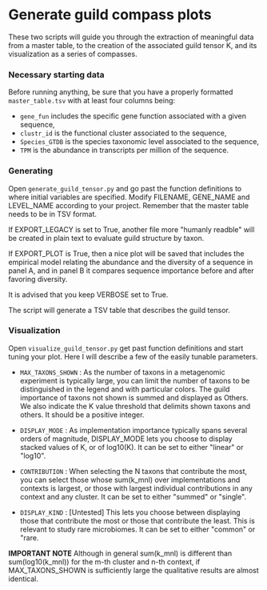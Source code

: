 # Generate guild compass plots
These two scripts will guide you through the extraction of meaningful data from a master table, to the creation of the associated guild tensor K, and its visualization as a series of compasses.

### Necessary starting data
Before running anything, be sure that you have a properly formatted `master_table.tsv` with at least four columns being:
- `gene_fun` includes the specific gene function associated with a given sequence,
- `clustr_id` is the functional cluster associated to the sequence,
- `Species_GTDB` is the species taxonomic level associated to the sequence,
- `TPM` is the abundance in transcripts per million of the sequence.

### Generating
Open `generate_guild_tensor.py` and go past the function definitions to where initial variables are specified. Modify FILENAME, GENE_NAME and LEVEL_NAME according to your project. Remember that the master table needs to be in TSV format.

If EXPORT_LEGACY is set to True, another file more "humanly readble" will be created in plain text to evaluate guild structure by taxon.

If EXPORT_PLOT is True, then a nice plot will be saved that includes the empirical model relating the abundance and the diversity of a sequence in panel A, and in panel B it compares sequence importance before and after favoring diversity.

It is advised that you keep VERBOSE set to True.

The script will generate a TSV table that describes the guild tensor.

### Visualization
Open `visualize_guild_tensor.py` get past function definitions and start tuning your plot. Here I will describe a few of the easily tunable parameters.

- `MAX_TAXONS_SHOWN` : As the number of taxons in a metagenomic experiment is typically large,
you can limit the number of taxons to be distinguished in the legend and with particular colors. The guild importance of taxons not shown is summed and displayed as Others. We also indicate the K value threshold that delimits shown taxons and others. It should be a positive integer.

- `DISPLAY_MODE` : As implementation importance typically spans several orders of magnitude, DISPLAY_MODE lets you choose to display stacked values of K, or of log10(K). It can be set to either "linear" or "log10".

- `CONTRIBUTION` : When selecting the N taxons that contribute the most, you can select those whose sum(k_mnl) over implementations and contexts is largest, or those with largest individual contributions in any context and any cluster. It can be set to either "summed" or "single".

- `DISPLAY_KIND` : [Untested] This lets you choose between displaying those that contribute the most or those that contribute the least. This is relevant to study rare microbiomes. It can be set to either "common" or "rare.


**IMPORTANT NOTE** Although in general sum(k_mnl) is different than sum(log10(k_mnl)) for the m-th cluster and n-th context, if MAX_TAXONS_SHOWN is sufficiently large the qualitative results are almost identical.
